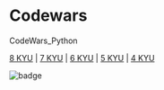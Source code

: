 # Codewars
CodeWars_Python

[8 KYU](#8kyu) | [7 KYU](#7kyu) | [6 KYU](#6kyu) | [5 KYU](#5kyu) | [4 KYU](#4kyu)

![badge](https://www.codewars.com/users/MolfarUA/badges/large)
